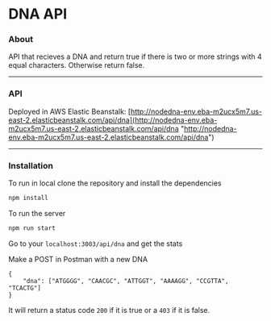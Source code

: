# DNA API

### About
API that recieves a DNA and return true if there is two or more strings with 4 equal characters. Otherwise return false.

------------

### API
Deployed in AWS  Elastic Beanstalk:
[http://nodedna-env.eba-m2ucx5m7.us-east-2.elasticbeanstalk.com/api/dna](http://nodedna-env.eba-m2ucx5m7.us-east-2.elasticbeanstalk.com/api/dna "http://nodedna-env.eba-m2ucx5m7.us-east-2.elasticbeanstalk.com/api/dna")


------------

### Installation

To run in local clone the repository and install the dependencies
```bash
npm install
```

To run the server
```bash
npm run start
```

Go to your `localhost:3003/api/dna` and get the stats

Make a POST in Postman with a new DNA
```
{
    "dna": ["ATGGGG", "CAACGC", "ATTGGT", "AAAAGG", "CCGTTA", "TCACTG"]
}
```
It will return a status code `200` if it is true or a `403` if it is false.
